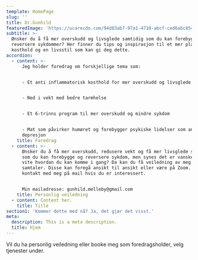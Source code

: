 ```yaml
---
template: HomePage
slug: ''
title: Dr.Gunhild
featuredImage: 'https://ucarecdn.com/94d83ab7-97a1-4710-abcf-ced6abc8540b/'
subtitle: >-
  Ønsker du å få mer overskudd og livsglede samtidig som du kan forebygge og
  reversere sykdommer? Her finner du tips og inspirasjon til et mer plantebasert
  kosthold og en livsstil som kan gi deg dette.
accordion:
  - content: >-
      Jeg holder foredrag om forskjellige tema som:


      - Et anti inflammatorisk kosthold for mer overskudd og livsglede


      - Ned i vekt med bedre tarmhelse 


      - Et 6-trinns program til mer overskudd og mindre sykdom


      - Mat som påvirker humøret og forebygger psykiske lidelser som angst og
      depresjon
    title: Foredrag
  - content: >-
      Ønsker du å få mer overskudd, redusere vekt og få mer livsglede samtidig
      som du kan forebygge og reversere sykdom, men synes det er vanskelig å
      vite hvordan du kan komme i gang? Da kan du få veiledning av meg med 1 - 1
      samtaler. Disse kan foregå ansikt til ansikt eller være på Zoom. Ta
      kontakt med meg på mail hvis du er interessert.


      Min mailadresse: gunhild.melleby@gmail.com
    title: Personlig veiledning
  - content: Content her.
    title: Title
section1: 'Kommer dette med nå? Ja, det gjør det visst.'
meta:
  description: This is a meta description.
  title: Hjem
---
```

Vil du ha personlig veiledning eller booke meg som foredragsholder, velg tjenester under.
